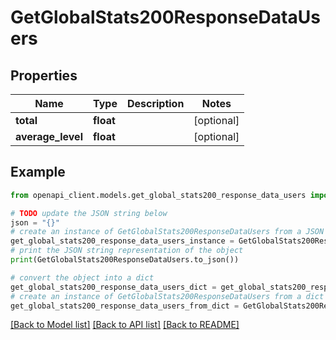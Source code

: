 # GetGlobalStats200ResponseDataUsers


## Properties

Name | Type | Description | Notes
------------ | ------------- | ------------- | -------------
**total** | **float** |  | [optional] 
**average_level** | **float** |  | [optional] 

## Example

```python
from openapi_client.models.get_global_stats200_response_data_users import GetGlobalStats200ResponseDataUsers

# TODO update the JSON string below
json = "{}"
# create an instance of GetGlobalStats200ResponseDataUsers from a JSON string
get_global_stats200_response_data_users_instance = GetGlobalStats200ResponseDataUsers.from_json(json)
# print the JSON string representation of the object
print(GetGlobalStats200ResponseDataUsers.to_json())

# convert the object into a dict
get_global_stats200_response_data_users_dict = get_global_stats200_response_data_users_instance.to_dict()
# create an instance of GetGlobalStats200ResponseDataUsers from a dict
get_global_stats200_response_data_users_from_dict = GetGlobalStats200ResponseDataUsers.from_dict(get_global_stats200_response_data_users_dict)
```
[[Back to Model list]](../README.md#documentation-for-models) [[Back to API list]](../README.md#documentation-for-api-endpoints) [[Back to README]](../README.md)


